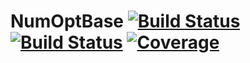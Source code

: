 # NumOptBase [![Build Status](https://github.com/emmt/NumOptBase.jl/actions/workflows/CI.yml/badge.svg?branch=main)](https://github.com/emmt/NumOptBase.jl/actions/workflows/CI.yml?query=branch%3Amain) [![Build Status](https://ci.appveyor.com/api/projects/status/github/emmt/NumOptBase.jl?svg=true)](https://ci.appveyor.com/project/emmt/NumOptBase-jl) [![Coverage](https://codecov.io/gh/emmt/NumOptBase.jl/branch/main/graph/badge.svg)](https://codecov.io/gh/emmt/NumOptBase.jl)
